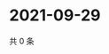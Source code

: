 # 2021-09-29

共 0 条

<!-- BEGIN WEIBO -->
<!-- 最后更新时间 Wed Sep 29 2021 22:00:52 GMT+0800 (China Standard Time) -->

<!-- END WEIBO -->
